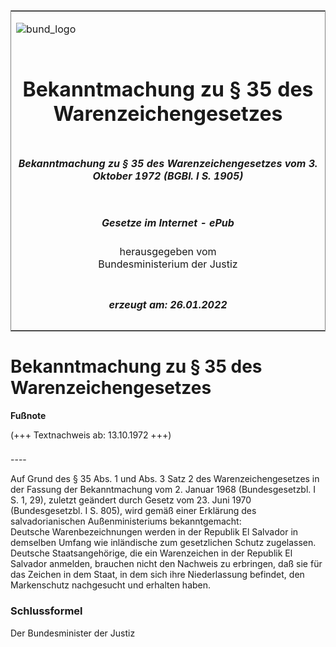 <span id="DECKBLATT.html"></span>

<table border="0" frame="border" width="100%">

<tr valign="top">

<td align="left">

![bund\_logo](BfJ_2021_Web_de_de.gif)

</td>

<td align="right">

 

</td>

</tr>

<tr align="center" valign="middle">

<td colspan="2">

# Bekanntmachung zu § 35 des Warenzeichengesetzes

</td>

</tr>

<tr align="center" valign="middle">

<td colspan="2">

##### Bekanntmachung zu § 35 des Warenzeichengesetzes vom 3. Oktober 1972 (BGBl. I S. 1905)

</td>

</tr>

<tr align="center" valign="middle">

<td colspan="2">

  
  

##### Gesetze im Internet - ePub  
  
herausgegeben vom  
Bundesministerium der Justiz

</td>

</tr>

<tr align="center" valign="bottom">

<td colspan="2">

  
  

##### erzeugt am: 26.01.2022

</td>

</tr>

</table>

<span id="BJNR019050972.html"></span>

# Bekanntmachung zu § 35 des Warenzeichengesetzes

<div>

  
**Fußnote**

<div class="jnhtml">

<div>

<div class="jurAbsatz">

(+++ Textnachweis ab: 13.10.1972 +++)

</div>

</div>

</div>

</div>

<span id="BJNR019050972BJNE000100304.html"></span>

###   
\----

<div>

<div class="jnhtml">

<div>

<div class="jurAbsatz">

Auf Grund des § 35 Abs. 1 und Abs. 3 Satz 2 des Warenzeichengesetzes in
der Fassung der Bekanntmachung vom 2. Januar 1968 (Bundesgesetzbl. I S.
1, 29), zuletzt geändert durch Gesetz vom 23. Juni 1970 (Bundesgesetzbl.
I S. 805), wird gemäß einer Erklärung des salvadorianischen
Außenministeriums bekanntgemacht:  
Deutsche Warenbezeichnungen werden in der Republik El Salvador in
demselben Umfang wie inländische zum gesetzlichen Schutz zugelassen.  
Deutsche Staatsangehörige, die ein Warenzeichen in der Republik El
Salvador anmelden, brauchen nicht den Nachweis zu erbringen, daß sie für
das Zeichen in dem Staat, in dem sich ihre Niederlassung befindet, den
Markenschutz nachgesucht und erhalten haben.

</div>

</div>

</div>

</div>

<span id="BJNR019050972BJNE000200304.html"></span>

### Schlussformel  

<div>

<div class="jnhtml">

<div>

<div class="jurAbsatz">

Der Bundesminister der Justiz

</div>

</div>

</div>

</div>
